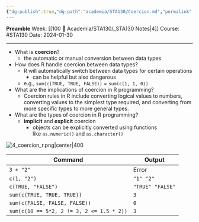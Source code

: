 ```yaml
---
{"dg-publish":true,"dg-path":"academia/STA130/Coercion.md","permalink":"/academia/sta-130/coercion/","created":"2024-01-30T16:41:42.949-05:00","updated":"2024-01-30T16:58:13.036-05:00"}
---
```


**Preamble**
Week: [[100 📒 Academia/STA130/_STA130 Notes\|4]]
Course: #STA130
Date: 2024-01-30

---

- What is **coercion**?
	- the automatic or manual conversion between data types
- How does R handle coercion between data types? 
	- R will automatically switch between data types for certain operations
		- can be helpful but also dangerous
	- e.g., `sum(c(TRUE, TRUE, FALSE))` = `sum(c(1, 1, 0))`
- What are the implications of coercion in R programming?
	- Coercion rules in R include converting logical values to numbers, converting values to the simplest type required, and converting from more specific types to more general types.
- What are the types of coercion in R programming?
	- **implicit** and **explicit** coercion
		- objects can be explicitly converted using functions like `as.numeric()` and `as.character()`

![4_coercion_r.png|center|400](/img/user/Files/STA130/4_coercion_r.png)

| Command | Output |
| ---- | ---- |
| `3 + "2"` | Error |
| `c(1, "2")` | `"1" "2"` |
| `c(TRUE, "FALSE")` | `"TRUE" "FALSE"` |
| `sum(c(TRUE, TRUE, TRUE))` | `3` |
| `sum(c(FALSE, FALSE, FALSE))` | `0` |
| `sum(c(10 == 5*2, 2 != 3, 2 <= 1.5 * 2))` | `3` |

